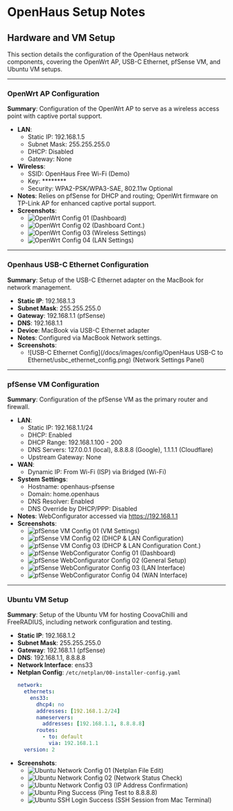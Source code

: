 # OpenHaus Setup Notes

## Hardware and VM Setup
This section details the configuration of the OpenHaus network components, covering the OpenWrt AP, USB-C Ethernet, pfSense VM, and Ubuntu VM setups.

---

### OpenWrt AP Configuration
**Summary**: Configuration of the OpenWrt AP to serve as a wireless access point with captive portal support.
- **LAN**:
  - Static IP: 192.168.1.5
  - Subnet Mask: 255.255.255.0
  - DHCP: Disabled
  - Gateway: None
- **Wireless**:
  - SSID: OpenHaus Free Wi-Fi (Demo)
  - Key: ********
  - Security: WPA2-PSK/WPA3-SAE, 802.11w Optional
- **Notes**: Relies on pfSense for DHCP and routing; OpenWrt firmware on TP-Link AP for enhanced captive portal support.
- **Screenshots**:
  - ![OpenWrt Config 01](/docs/images/config/OpenWrt/openwrt_config_01.png) (Dashboard)
  - ![OpenWrt Config 02](/docs/images/config/OpenWrt/openwrt_config_02.png) (Dashboard Cont.)
  - ![OpenWrt Config 03](/docs/images/config/OpenWrt/openwrt_config_03.png) (Wireless Settings)
  - ![OpenWrt Config 04](/docs/images/config/OpenWrt/openwrt_config_04.png) (LAN Settings)

---

### Openhaus USB-C Ethernet Configuration
**Summary**: Setup of the USB-C Ethernet adapter on the MacBook for network management.
- **Static IP**: 192.168.1.3
- **Subnet Mask**: 255.255.255.0
- **Gateway**: 192.168.1.1 (pfSense)
- **DNS**: 192.168.1.1
- **Device**: MacBook via USB-C Ethernet adapter
- **Notes**: Configured via MacBook Network settings.
- **Screenshots**:
  - ![USB-C Ethernet Config](/docs/images/config/OpenHaus USB-C to Ethernet/usbc_ethernet_config.png) (Network Settings Panel)

---

### pfSense VM Configuration
**Summary**: Configuration of the pfSense VM as the primary router and firewall.
- **LAN**:
  - Static IP: 192.168.1.1/24
  - DHCP: Enabled
  - DHCP Range: 192.168.1.100 - 200
  - DNS Servers: 127.0.0.1 (local), 8.8.8.8 (Google), 1.1.1.1 (Cloudflare)
  - Upstream Gateway: None
- **WAN**:
  - Dynamic IP: From Wi-Fi (ISP) via Bridged (Wi-Fi)
- **System Settings**:
  - Hostname: openhaus-pfsense
  - Domain: home.openhaus
  - DNS Resolver: Enabled
  - DNS Override by DHCP/PPP: Disabled
- **Notes**: WebConfigurator accessed via https://192.168.1.1
- **Screenshots**:
  - ![pfSense VM Config 01](/docs/images/config/pfSense/VM/pfsense_vm_config_01.png) (VM Settings)
  - ![pfSense VM Config 02](/docs/images/config/pfSense/VM/pfsense_vm_config_02.png) (DHCP & LAN Configuration)
  - ![pfSense VM Config 03](/docs/images/config/pfSense/VM/pfsense_vm_config_03.png) (DHCP & LAN Configuration Cont.)
  - ![pfSense WebConfigurator Config 01](/docs/images/config/pfSense/WebConfigurator/pfsense_webconfigurator_config_01.png) (Dashboard)
  - ![pfSense WebConfigurator Config 02](/docs/images/config/pfSense/WebConfigurator/pfsense_webconfigurator_config_02.png) (General Setup)
  - ![pfSense WebConfigurator Config 03](/docs/images/config/pfSense/WebConfigurator/pfsense_webconfigurator_config_03.png) (LAN Interface)
  - ![pfSense WebConfigurator Config 04](/docs/images/config/pfSense/WebConfigurator/pfsense_webconfigurator_config_04.png) (WAN Interface)

---

### Ubuntu VM Setup
**Summary**: Setup of the Ubuntu VM for hosting CoovaChilli and FreeRADIUS, including network configuration and testing.
- **Static IP**: 192.168.1.2
- **Subnet Mask**: 255.255.255.0
- **Gateway**: 192.168.1.1 (pfSense)
- **DNS**: 192.168.1.1, 8.8.8.8
- **Network Interface**: ens33
- **Netplan Config**: `/etc/netplan/00-installer-config.yaml`
  ```yaml
  network:
    ethernets:
      ens33:
        dhcp4: no
        addresses: [192.168.1.2/24]
        nameservers:
          addresses: [192.168.1.1, 8.8.8.8]
        routes:
          - to: default
            via: 192.168.1.1
    version: 2
- **Screenshots**:
  - ![Ubuntu Network Config 01](/docs/images/config/Ubuntu/ubuntu_network_config_01.png) (Netplan File Edit)
  - ![Ubuntu Network Config 02](/docs/images/config/Ubuntu/ubuntu_network_config_02.png) (Network Status Check)
  - ![Ubuntu Network Config 03](/docs/images/config/Ubuntu/ubuntu_network_config_03.png) (IP Address Confirmation)
  - ![Ubuntu Ping Success](/docs/images/config/Ubuntu/ubuntu_ping_success.png) (Ping Test to 8.8.8.8)
  - ![Ubuntu SSH Login Success](/docs/images/config/Ubuntu/ubuntu_ssh_login_success.png) (SSH Session from Mac Terminal)

